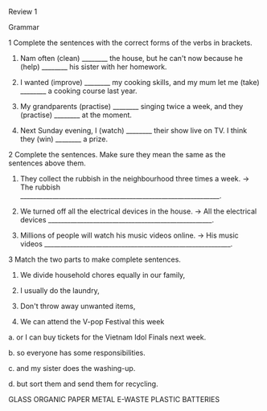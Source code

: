 Review 1

Grammar

1 Complete the sentences with the correct forms of the verbs in brackets.

1. Nam often (clean) ________ the house, but he can't now because he (help) ________
his sister with her homework.

2. I wanted (improve) ________ my cooking skills, and my mum let me (take) ________
a cooking course last year.

3. My grandparents (practise) ________ singing twice a week, and they (practise) ________
at the moment.

4. Next Sunday evening, I (watch) ________ their show live on TV. I think they (win) ________
a prize.

2 Complete the sentences. Make sure they mean the same as the sentences
above them.

1. They collect the rubbish in the neighbourhood three times a week.
→ The rubbish ______________________________________________________________.

2. We turned off all the electrical devices in the house.
→ All the electrical devices ___________________________________________________.

3. Millions of people will watch his music videos online.
→ His music videos __________________________________________________________.

3 Match the two parts to make complete sentences.

1. We divide household chores equally in our family,

2. I usually do the laundry,

3. Don't throw away unwanted items,

4. We can attend the V-pop Festival this week

a. or I can buy tickets for the Vietnam Idol Finals next week.

b. so everyone has some responsibilities.

c. and my sister does the washing-up.

d. but sort them and send them for recycling.

GLASS   ORGANIC   PAPER   METAL   E-WASTE   PLASTIC   BATTERIES